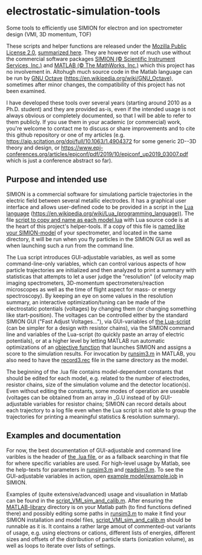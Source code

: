 # electrostatic-simulation-tools
Some tools to efficiently use SIMION for electron and ion spectrometer design (VMI, 3D momentum, TOF)

These scripts and helper functions are released under the [Mozilla Public License 2.0](https://www.mozilla.org/en-US/MPL/2.0/), [summarized here](https://choosealicense.com/licenses/mpl-2.0/). They are however not of much use without the commercial software packages [SIMION (© Scientific Instrument Services, Inc.)](https://simion.com) and [MATLAB (© The MathWorks, Inc.)](https://www.mathworks.com/products/matlab.html) which this project has no involvement in. Altohugh much source code in the Matlab language can be run by [GNU Octave](https://www.gnu.org/software/octave) (https://en.wikipedia.org/wiki/GNU_Octave), sometimes after minor changes, the compatibility of this project has not been examined.

I have developed these tools over several years (starting around 2010 as a Ph.D. student) and they are provided as-is, even if the intended usage is not always obvious or completely documented, so that I will be able to refer to them publicly. If you use them in your academic (or commercial) work, you're welcome to contact me to discuss or share improvements and to cite this github repository or one of my articles (e.g. https://aip.scitation.org/doi/full/10.1063/1.4904372 for some generic 2D--3D theory and design, or https://www.epj-conferences.org/articles/epjconf/pdf/2019/10/epjconf_up2019_03007.pdf which is just a conference abstract so far).

## Purpose and intended use
SIMION is a commercial software for simulationg particle trajectories in the electric field between several metallic electrodes. It has a graphical user interface and allows user-defined code to be provided in a script in the [Lua language](https://www.lua.org/docs.html) (https://en.wikipedia.org/wiki/Lua_(programming_language)). The file [script to copy and name as each model.lua](<script to copy and name as each model.lua>) with Lua source code is at the heart of this project's helper-tools. If a copy of this file is [named like your SIMION-model](<example model/example.lua>) of your spectrometer, and located in the same directory, it will be run when you fly particles in the SIMION GUI as well as when launching such a run from the command line. 

The Lua script introduces GUI-adjustable variables, as well as some command-line-only variables, which can control various aspects of how particle trajectories are initialized and then analyzed to print a summary with statisticas that attempts to let a user judge the "resolution" (of velocity map imaging spectrometers, 3D-momentum spectrometers/reaction microscopes as well as the time of flight aspect for mass- or energy spectroscopy). By keeping an eye on some values in the resolution summary, an interactive optimization/tuning can be made of the electrostatic potentials (voltages) by changing them (or changing something like start-position). The voltages can be controlled either by the standard SIMION GUI ("Fast Adjust Voltages..."), via GUI-variables of [the Lua-script](<script to copy and name as each model.lua>) (can be simpler for a design with resistor chains), via the SIMION command line and variables of the Lua-script (to quickly paste an array of electric potentials), or at a higher level by letting MATLAB run automatic optimizations of an [objective function](optimize_potentials_objective.m) that launches SIMION and assigns a score to the simulation results. For invocation by [runsim3.m](runsim3.m) in MATLAB, you also need to have the [record3.rec](<record3 (to be copied into model directory).rec>) file in the same directory as the model.

The beginning of the .lua file contains model-dependent constants that should be edited for each model, e.g. related to the number of electrodes, resistor chains, size of the simulation volume and the detector location(s). Even without editing the constants, some modes of operation are useable (voltages can be obtained from an array in \_G.U instead of by GUI-adjustable variables for resistor chains; SIMION can record details about each trajectory to a log file even when the Lua script is not able to group the trajectories for printing a meaningful statistics & resolution summary).

## Examples and documentation
For now, the best documentation of GUI-adjustable and command line varibles is the header of [the .lua file](<script to copy and name as each model.lua>), or as a fallback searching in that file for where specific variables are used. For high-level usage by Matlab, see the help-texts for parameters in [runsim3.m](runsim3.m) and [readsim3.m](readsim3.m). To see the GUI-adjustable variables in action, open [example model/example.iob](<example model/example.iob>) in SIMION.

Examples of (quite extensive/advanced) usage and visualiation in Matlab can be found in the [script_VMI_sim_and_calib.m](script_VMI_sim_and_calib.m). After ensuring the [MATLAB-library](MATLAB-library/) directory is on your Matlab path (to find functions defined there) and possibly editing some paths in [runsim3.m](runsim3.m) to make it find your SIMION installation and model files, [script_VMI_sim_and_calib.m](script_VMI_sim_and_calib.m) should be runnable as it is. It contains a rather large amout of commented-out variants of usage, e.g. using electrons or cations, different lists of energies, different sizes and offsets of the distribution of particle starts (ionization volume), as well as loops to iterate over lists of settings.
